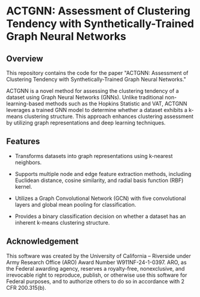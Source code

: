 # ACTGNN: Assessment of Clustering Tendency with Synthetically-Trained Graph Neural Networks
## Overview
This repository contains the code for the paper "ACTGNN: Assessment of Clustering Tendency with Synthetically-Trained Graph Neural Networks."

ACTGNN is a novel method for assessing the clustering tendency of a dataset using Graph Neural Networks (GNNs). Unlike traditional non-learning-based methods such as the Hopkins Statistic and VAT, ACTGNN leverages a trained GNN model to determine whether a dataset exhibits a k-means clustering structure. This approach enhances clustering assessment by utilizing graph representations and deep learning techniques.

## Features
* Transforms datasets into graph representations using k-nearest neighbors.

* Supports multiple node and edge feature extraction methods, including Euclidean distance, cosine similarity, and radial basis function (RBF) kernel.

* Utilizes a Graph Convolutional Network (GCN) with five convolutional layers and global mean pooling for classification.

* Provides a binary classification decision on whether a dataset has an inherent k-means clustering structure.


## Acknowledgement
This software was created by the University of California – Riverside under Army Research Office (ARO) Award Number W911NF-24-1-0397. ARO, as the Federal awarding agency, reserves a royalty-free, nonexclusive, and irrevocable right to reproduce, publish, or otherwise use this software for Federal purposes, and to authorize others to do so in accordance with 2 CFR 200.315(b).
